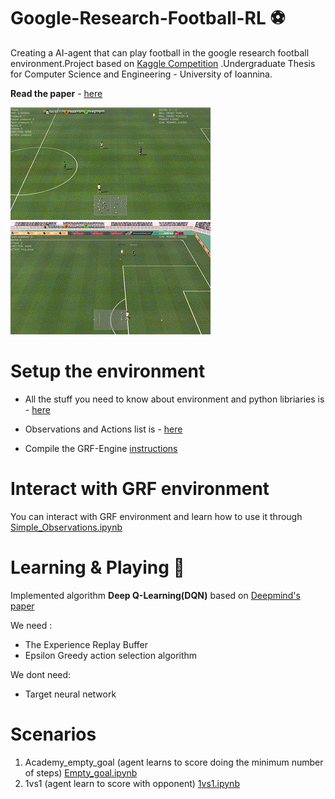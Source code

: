 # Google-Research-Football-RL :soccer:
Creating a AI-agent that can play football in the google research football environment.Project based on [Kaggle Competition](https://www.kaggle.com/c/google-football/overview/prizes) .Undergraduate Thesis for Computer Science and Engineering - University of Ioannina.

**Read the paper** - [here](https://github.com/Georgemouts/Google-Research-Football-RL-DQN/blob/main/thesis.pdf)



![Game representation](https://github.com/Georgemouts/Google-Research-Football-RL/blob/main/images/grf.gif)
![Game_representation2](https://github.com/Georgemouts/Google-Research-Football-RL/blob/main/images/grf2.gif)

# Setup the environment

- All the stuff you need to know about environment and python libriaries is - [here](https://github.com/google-research/football)

- Observations and Actions list is - [here](https://github.com/google-research/football/blob/master/gfootball/doc/observation.md)

- Compile the GRF-Engine [instructions](https://github.com/google-research/football/blob/master/gfootball/doc/compile_engine.md#windows)

# Interact with GRF environment 

You can interact with GRF environment and learn how to use it through [Simple_Observations.ipynb](https://github.com/Georgemouts/Google-Research-Football-RL/blob/main/Simple_Observations.ipynb)

# Learning & Playing :open_book:

Implemented algorithm **Deep Q-Learning(DQN)**  based on [Deepmind's paper](https://www.cs.toronto.edu/~vmnih/docs/dqn.pdf)

We need : 
  - The Experience Replay Buffer
  - Epsilon Greedy action selection algorithm

We dont need:
  - Target neural network

# Scenarios

1. Academy_empty_goal (agent learns to score doing the minimum number of steps) [Empty_goal.ipynb](https://github.com/Georgemouts/Google-Research-Football-RL-DQN/blob/main/Empty_Goal.ipynb)
2. 1vs1 (agent learn to score with opponent) [1vs1.ipynb](https://github.com/Georgemouts/Google-Research-Football-RL-DQN/blob/main/1vs1_.ipynb)
